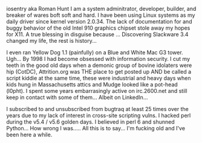 iosentry aka Roman Hunt
I am a system adminitrator, developer, builder, and breaker of wares boft soft and hard.
I have been using Linux systems as my daily driver since kernel version 2.0.34. 
The lack of documentation for and buggy behavior of the old Intel 910 graphics chipset  stole away my 
hopes for X11. A true blessing in disguise because ... Discovering Slackware 3.4 changed my life,
the rest is history...

I even ran Yellow Dog 1.1 (painfully) on a Blue and White Mac G3 tower. Ugh... By 1998 I had become obsessed with information security. 
I cut my teeth in the good old days when a demonic group of bovine idolaters were hip (CotDC), 
Attrition.org was THE place to get posted up AND be called a script kiddie at the same time, these were 
industrial and heavy days when kids hung in Massachusetts attics and Mudge looked like a pot-head (l0pht).
I spent some years embarrasingly active on irc.2600.net and still keep in contact with some of them... Albeit on 
LinkedIn...

I subscribed to and unsubscribed from bugtraq at least 25 times over the years due to my lack of interest in cross-site scripting vulns.
I hacked perl during the v5.4 / v5.6 golden days. I believed in perl 6 and shunned Python... How wrong I was.....
All this is to say... I'm fucking old and I've been here a while.
<!---
IO-sentry/IO-sentry is a ✨ special ✨ repository because its `README.md` (this file) appears on your GitHub profile.
You can click the Preview link to take a look at your changes.
--->
